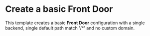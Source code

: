 # Create a basic Front Door


This template creates a basic **Front Door** configuration with a single backend, single default path match '/*' and no custom domain.

